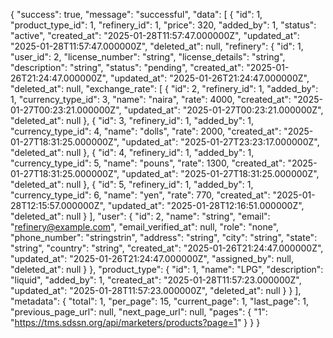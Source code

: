{
  "success": true,
  "message": "successful",
  "data": [
    {
      "id": 1,
      "product_type_id": 1,
      "refinery_id": 1,
      "price": 320,
      "added_by": 1,
      "status": "active",
      "created_at": "2025-01-28T11:57:47.000000Z",
      "updated_at": "2025-01-28T11:57:47.000000Z",
      "deleted_at": null,
      "refinery": {
        "id": 1,
        "user_id": 2,
        "license_number": "string",
        "license_details": "string",
        "description": "string",
        "status": "pending",
        "created_at": "2025-01-26T21:24:47.000000Z",
        "updated_at": "2025-01-26T21:24:47.000000Z",
        "deleted_at": null,
        "exchange_rate": [
          {
            "id": 2,
            "refinery_id": 1,
            "added_by": 1,
            "currency_type_id": 3,
            "name": "naira",
            "rate": 4000,
            "created_at": "2025-01-27T00:23:21.000000Z",
            "updated_at": "2025-01-27T00:23:21.000000Z",
            "deleted_at": null
          },
          {
            "id": 3,
            "refinery_id": 1,
            "added_by": 1,
            "currency_type_id": 4,
            "name": "dolls",
            "rate": 2000,
            "created_at": "2025-01-27T18:31:25.000000Z",
            "updated_at": "2025-01-27T23:23:17.000000Z",
            "deleted_at": null
          },
          {
            "id": 4,
            "refinery_id": 1,
            "added_by": 1,
            "currency_type_id": 5,
            "name": "pouns",
            "rate": 1300,
            "created_at": "2025-01-27T18:31:25.000000Z",
            "updated_at": "2025-01-27T18:31:25.000000Z",
            "deleted_at": null
          },
          {
            "id": 5,
            "refinery_id": 1,
            "added_by": 1,
            "currency_type_id": 6,
            "name": "yen",
            "rate": 770,
            "created_at": "2025-01-28T12:15:57.000000Z",
            "updated_at": "2025-01-28T12:16:51.000000Z",
            "deleted_at": null
          }
        ],
        "user": {
          "id": 2,
          "name": "string",
          "email": "refinery@example.com",
          "email_verified_at": null,
          "role": "none",
          "phone_number": "stringstrin",
          "address": "string",
          "city": "string",
          "state": "string",
          "country": "string",
          "created_at": "2025-01-26T21:24:47.000000Z",
          "updated_at": "2025-01-26T21:24:47.000000Z",
          "assigned_by": null,
          "deleted_at": null
        }
      },
      "product_type": {
        "id": 1,
        "name": "LPG",
        "description": "liquid",
        "added_by": 1,
        "created_at": "2025-01-28T11:57:23.000000Z",
        "updated_at": "2025-01-28T11:57:23.000000Z",
        "deleted_at": null
      }
    }
  ],
  "metadata": {
    "total": 1,
    "per_page": 15,
    "current_page": 1,
    "last_page": 1,
    "previous_page_url": null,
    "next_page_url": null,
    "pages": {
      "1": "https://tms.sdssn.org/api/marketers/products?page=1"
    }
  }
}